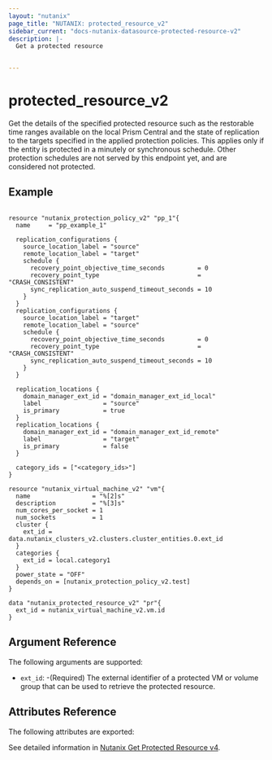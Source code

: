 ```yaml
---
layout: "nutanix"
page_title: "NUTANIX: protected_resource_v2"
sidebar_current: "docs-nutanix-datasource-protected-resource-v2"
description: |-
  Get a protected resource


---
```


# protected_resource_v2

Get the details of the specified protected resource such as the restorable time ranges available on the local Prism Central and the state of replication to the targets specified in the applied protection policies. This applies only if the entity is protected in a minutely or synchronous schedule. Other protection schedules are not served by this endpoint yet, and are considered not protected.


## Example

```hcl

resource "nutanix_protection_policy_v2" "pp_1"{
  name     = "pp_example_1"

  replication_configurations {
    source_location_label = "source"
    remote_location_label = "target"
    schedule {
      recovery_point_objective_time_seconds         = 0
      recovery_point_type                           = "CRASH_CONSISTENT"
      sync_replication_auto_suspend_timeout_seconds = 10
    }
  }
  replication_configurations {
    source_location_label = "target"
    remote_location_label = "source"
    schedule {
      recovery_point_objective_time_seconds         = 0
      recovery_point_type                           = "CRASH_CONSISTENT"
      sync_replication_auto_suspend_timeout_seconds = 10
    }
  }

  replication_locations {
    domain_manager_ext_id = "domain_manager_ext_id_local"
    label                 = "source"
    is_primary            = true
  }
  replication_locations {
    domain_manager_ext_id = "domain_manager_ext_id_remote"
    label                 = "target"
    is_primary            = false
  }

  category_ids = ["<category_ids>"]
}

resource "nutanix_virtual_machine_v2" "vm"{
  name                 = "%[2]s"
  description          = "%[3]s"
  num_cores_per_socket = 1
  num_sockets          = 1
  cluster {
    ext_id = data.nutanix_clusters_v2.clusters.cluster_entities.0.ext_id
  }
  categories {
    ext_id = local.category1
  }
  power_state = "OFF"
  depends_on = [nutanix_protection_policy_v2.test]
}

data "nutanix_protected_resource_v2" "pr"{
  ext_id = nutanix_virtual_machine_v2.vm.id
}

```

## Argument Reference

The following arguments are supported:

* `ext_id`: -(Required) The external identifier of a protected VM or volume group that can be used to retrieve the protected resource.


## Attributes Reference
The following attributes are exported:



See detailed information in [Nutanix Get Protected Resource v4](https://developers.nutanix.com/api-reference?namespace=dataprotection&version=v4.0#tag/ProtectedResources/operation/getProtectedResourceById).


